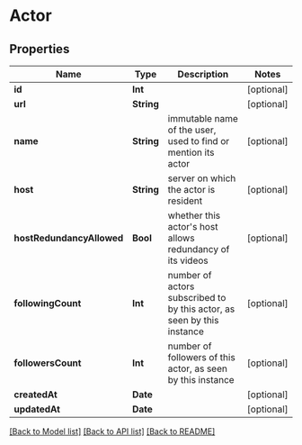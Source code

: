 # Actor

## Properties
Name | Type | Description | Notes
------------ | ------------- | ------------- | -------------
**id** | **Int** |  | [optional] 
**url** | **String** |  | [optional] 
**name** | **String** | immutable name of the user, used to find or mention its actor | [optional] 
**host** | **String** | server on which the actor is resident | [optional] 
**hostRedundancyAllowed** | **Bool** | whether this actor&#39;s host allows redundancy of its videos | [optional] 
**followingCount** | **Int** | number of actors subscribed to by this actor, as seen by this instance | [optional] 
**followersCount** | **Int** | number of followers of this actor, as seen by this instance | [optional] 
**createdAt** | **Date** |  | [optional] 
**updatedAt** | **Date** |  | [optional] 

[[Back to Model list]](../README.md#documentation-for-models) [[Back to API list]](../README.md#documentation-for-api-endpoints) [[Back to README]](../README.md)


